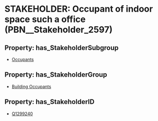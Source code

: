 # STAKEHOLDER: __Occupant of indoor space such a office__ (PBN__Stakeholder_2597)

## Property: has_StakeholderSubgroup

* [Occupants](PBN__StakeholderSubgroup_55)

## Property: has_StakeholderGroup

* [Building Occupants](PBN__StakeholderGroup_11)

## Property: has_StakeholderID

* [Q1299240](Q1299240)

